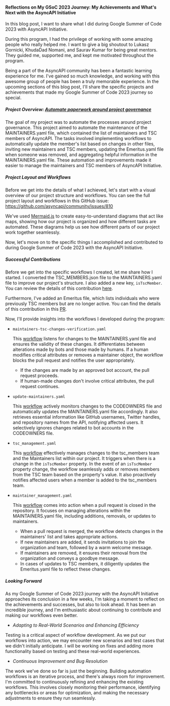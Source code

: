 #### Reflections on My GSoC 2023 Journey: My Achievements and What's Next with the AsyncAPI Initiative

In this blog post, I want to share what I did during Google Summer of Code 2023 with AsyncAPI Initiative.

During this program, I had the privilege of working with some amazing people who really helped me. I want to give a big shoutout to Lukasz Gornicki, KhudaDad Nomani, and Saurav Kumar for being great mentors. They guided me, supported me, and kept me motivated throughout the program.

Being a part of the AsyncAPI community has been a fantastic learning experience for me. I've gained so much knowledge, and working with this awesome group of people has been a truly memorable experience. In the upcoming sections of this blog post, I'll share the specific projects and achievements that made my Google Summer of Code 2023 journey so special.

#####  Project Overview: [Automate paperwork around project governance](https://github.com/asyncapi/.github/issues/210)

The goal of my project was to automate the processes around project governance. This project aimed to automate the maintenance of the MAINTAINERS.yaml file, which contained the list of maintainers and TSC members of AsyncAPI. The tasks involved implementing workflows to automatically update the member's list based on changes in other files, inviting new maintainers and TSC members, updating the Emeritus.yaml file when someone was removed, and aggregating helpful information in the MAINTAINERS.yaml file. These automation and improvements made it easier to manage the maintainers and TSC members of AsyncAPI Initiative.

##### Project Layout and Workflows

Before we get into the details of what I achieved, let's start with a visual overview of our project structure and workflows. You can see the full project layout and workflows in this GitHub issue: https://github.com/asyncapi/community/issues/810

We've used [Mermaid.js](https://14richa.github.io/2023-08-09/mermaid-lib) to create easy-to-understand diagrams that act like maps, showing how our project is organized and how different tasks are automated. These diagrams help us see how different parts of our project work together seamlessly.

Now, let's move on to the specific things I accomplished and contributed to during Google Summer of Code 2023 with the AsyncAPI Initiative.

##### Successful Contributions

Before we get into the specific workflows I created, let me share how I started. I converted the TSC_MEMBERS.json file to the MAINTAINERS.yaml file to improve our project's structure. I also added a new key, `isTscMember`. You can review the details of this contribution [here](https://github.com/asyncapi/community/pull/720). 

Furthermore, I've added an Emeritus file, which lists individuals who were previously TSC members but are no longer active. You can find the details of this contribution in this [PR](https://github.com/asyncapi/community/pull/806).

Now, I'll provide insights into the workflows I developed during the program: 

-  `maintainers-tsc-changes-verification.yaml`

    This [workflow](https://github.com/asyncapi/community/blob/master/.github/workflows/maintainers-tsc-changes-verification.yaml) listens for changes to the MAINTAINERS.yaml file and ensures the validity of these changes. It differentiates between alterations made by bots and those made by humans. If a human modifies critical attributes or removes a maintainer object, the workflow blocks the pull request and notifies the user appropriately.

    - If the changes are made by an approved bot account, the pull request proceeds.
    - If human-made changes don't involve critical attributes, the pull request continues.


- `update-maintainers.yaml`

    This [workflow](https://github.com/asyncapi/.github/pull/248) actively monitors changes to the CODEOWNERS file and automatically updates the MAINTAINERS.yaml file accordingly. It also retrieves essential information like GitHub usernames, Twitter handles, and repository names from the API, notifying affected users. It selectively ignores changes related to bot accounts in the CODEOWNERS file.
    

- `tsc_management.yaml`

    This [workflow](https://github.com/asyncapi/community/blob/master/.github/workflows/tsc_management.yml) effectively manages changes to the tsc_members team and the Maintainers list within our project. It triggers when there is a change in the `isTscMember` property. In the event of an `isTscMember` property change, the workflow seamlessly adds or removes members from the TSC team based on the property's value. It also proactively notifies affected users when a member is added to the tsc_members team.

- `maintainer_management.yaml`

    This [workflow](https://github.com/asyncapi/community/blob/master/.github/workflows/maintainer_management.yml) comes into action when a pull request is closed in the repository. It focuses on managing alterations within the MAINTAINERS.yaml file, including additions, removals, or updates to maintainers.

    - When a pull request is merged, the workflow detects changes in the maintainers' list and takes appropriate actions.
    - If new maintainers are added, it sends invitations to join the organization and team, followed by a warm welcome message.
    - If maintainers are removed, it ensures their removal from the organization and conveys a goodbye message.
    - In cases of updates to TSC members, it diligently updates the Emeritus.yaml file to reflect these changes.
        

##### Looking Forward

As my Google Summer of Code 2023 journey with the AsyncAPI Initiative approaches its conclusion in a few weeks, I'm taking a moment to reflect on the achievements and successes, but also to look ahead. It has been an incredible journey, and I'm enthusiastic about continuing to contribute and making our workflows even better.

- *Adapting to Real-World Scenarios and Enhancing Efficiency*

Testing is a critical aspect of workflow development. As we put our workflows into action, we may encounter new scenarios and test cases that we didn't initially anticipate. I will be working on fixes and adding more functionality based on testing and these real-world experiences.

- *Continuous Improvement and Bug Resolution*

The work we've done so far is just the beginning. Building automation workflows is an iterative process, and there's always room for improvement. I'm committed to continuously refining and enhancing the existing workflows. This involves closely monitoring their performance, identifying any bottlenecks or areas for optimization, and making the necessary adjustments to ensure they run seamlessly.



